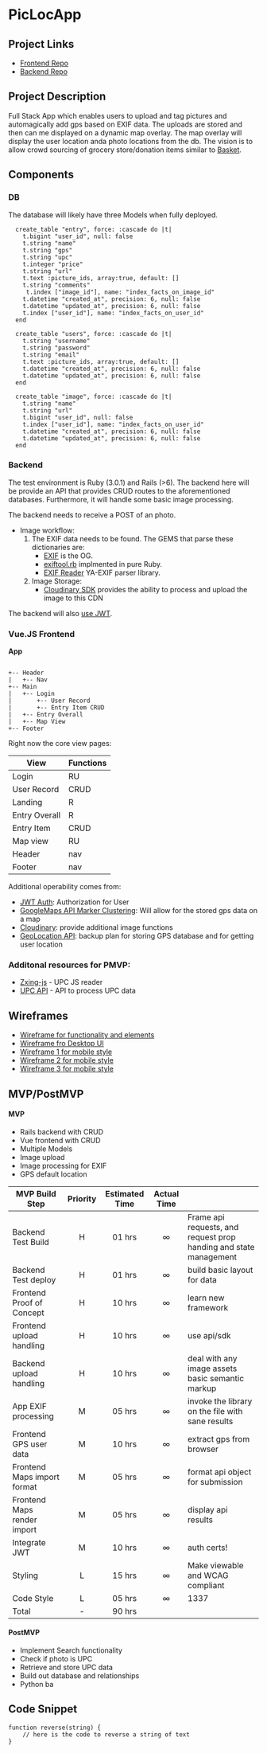 # PicLocApp

## Project Links

- [Frontend Repo](https://github.com/squirrellypenguin/capstone)
- [Backend Repo](https://github.com/squirrellypenguin/manyruby)
## Project Description

Full Stack App which enables users to upload and tag pictures and automagically add gps based on EXIF data.  The uploads are stored and then can me displayed on a dynamic map overlay.  The map overlay will display the user location anda photo locations from the db.  The vision is to allow crowd sourcing of grocery store/donation items similar to [Basket](https://basket.com/).

## Components

### DB
The database will likely have three Models when fully deployed.  

```
  create_table "entry", force: :cascade do |t|
    t.bigint "user_id", null: false
    t.string "name"
    t.string "gps"
    t.string "upc"
    t.integer "price"
    t.string "url"
    t.text :picture_ids, array:true, default: [] 
    t.string "comments"
     t.index ["image_id"], name: "index_facts_on_image_id"
    t.datetime "created_at", precision: 6, null: false
    t.datetime "updated_at", precision: 6, null: false
    t.index ["user_id"], name: "index_facts_on_user_id"
  end

  create_table "users", force: :cascade do |t|
    t.string "username"
    t.string "password"
    t.string "email"
    t.text :picture_ids, array:true, default: [] 
    t.datetime "created_at", precision: 6, null: false
    t.datetime "updated_at", precision: 6, null: false
  end
  
  create_table "image", force: :cascade do |t|
    t.string "name"
    t.string "url"
    t.bigint "user_id", null: false
    t.index ["user_id"], name: "index_facts_on_user_id"
    t.datetime "created_at", precision: 6, null: false
    t.datetime "updated_at", precision: 6, null: false
  end

```

### Backend

The test environment is Ruby (3.0.1) and Rails (>6).  The backend here will be provide an API that provides CRUD routes to the aforementioned databases.  Furthermore, it will handle some basic image processing.  

The backend needs to receive a POST of an photo.

- Image workflow:
	1. The EXIF data needs to be found. The GEMS that parse these dictionaries are: 
		* [EXIF](https://github.com/tonytonyjan/exif) is the OG.
		* [exiftool.rb](https://github.com/exiftool-rb/exiftool.rb) implmented in pure Ruby.
		* [EXIF Reader](https://github.com/remvee/exifr) YA-EXIF parser library.
	2. Image Storage:
		* [Cloudinary SDK](https://cloudinary.com/documentation/rails_integration) provides the ability to process and upload the image to this CDN

The backend will also [use JWT](https://dev.to/alexmercedcoder/ruby-on-rails-api-with-jwt-auth-tutorial-go2).  
	
###  Vue.JS Frontend

**App**
```

+-- Header
|   +-- Nav
+-- Main
|   +-- Login 
|       +-- User Record
|       +-- Entry Item CRUD
|   +-- Entry Overall
|   +-- Map View
+-- Footer
```

Right now the core view pages:

| View | Functions |
| --- | ----------- |
| Login | RU |
| User Record | CRUD |
| Landing | R |
| Entry Overall | R|
| Entry Item | CRUD |
| Map view | RU |
| Header | nav |
| Footer | nav |

Additional operability comes from:

- [JWT Auth](https://jwt.io/introduction): Authorization for User
- [GoogleMaps API Marker Clustering](https://developers.google.com/maps/documentation/javascript/marker-clustering): Will allow for the stored gps data on a map
- [Cloudinary](https://cloudinary.com/documentation/): provide  additional image functions
- [GeoLocation API](https://developer.mozilla.org/en-US/docs/Web/API/Geolocation_API): backup plan for storing GPS database and for getting user location 
	
### Additonal resources for PMVP:
- [Zxing-js](https://dev.to/morinoko/qr-code-reader-on-rails-5816) - UPC JS reader
- [UPC API](https://account.cloudmersive.com/default) - API to process UPC data


## Wireframes
- [Wireframe for functionality and elements](https://www.behance.net/gallery/105110359/ScanBuy-mobile-app?tracking_source=search_projects_recommended%7Cmap%20app)
- [Wireframe fro Desktop UI](https://www.behance.net/gallery/77794611/Find-Vehicle-Inspections-Center?tracking_source=search_projects_recommended%7Cmap%20view%20program%20)
- [Wireframe 1 for mobile style](https://www.behance.net/gallery/117354953/On-demand-service-mobile-app?tracking_source=search_projects_recommended%7Cmap+app)
- [Wireframe 2 for mobile style](https://www.behance.net/gallery/106091453/Parking-App?tracking_source=search_projects_recommended%7Cmap%20app)
- [Wireframe 3 for mobile style](https://www.behance.net/gallery/120271463/Apartment-Search-App-Roomates-Oriented?tracking_source=search_projects_recommended%7Cmap%20app)


## MVP/PostMVP

#### MVP 
- Rails backend with CRUD 
- Vue frontend with CRUD
- Multiple Models
- Image upload  
- Image processing for EXIF
- GPS default location 


| MVP Build Step | Priority | Estimated Time | Actual Time |  |
| --- | :---: |  :---: | :---: | --- |
| Backend Test Build | H | 01 hrs | ∞  | Frame api requests, and request prop handing and state management|
| Backend Test deploy | H | 01 hrs | ∞ | build basic layout for data |
| Frontend Proof of Concept | H | 10 hrs| ∞  | learn new framework |
| Frontend upload handling | H |10 hrs | ∞  | use api/sdk |
| Backend upload handling | H | 10 hrs| ∞  | deal with any image assets basic semantic markup |
| App EXIF processing | M | 05 hrs| ∞  | invoke the library on the file with sane results |
| Frontend GPS user data | M | 10 hrs| ∞  | extract gps from browser |
| Frontend Maps import format | M | 05 hrs| ∞  | format api object for submission |
| Frontend Maps render import | M | 05 hrs| ∞  |  display api results |
| Integrate JWT | M | 10 hrs | ∞ | auth certs!|
| Styling | L | 15 hrs | ∞  | Make viewable and WCAG compliant |
| Code Style | L | 05 hrs | ∞ | 1337 |
| Total | - | 90 hrs |  | |


#### PostMVP 
- Implement Search functionality
- Check if photo is UPC
- Retrieve and store UPC data
- Build out database and relationships
- Python ba

## Code Snippet

```
function reverse(string) {
	// here is the code to reverse a string of text
}
```

